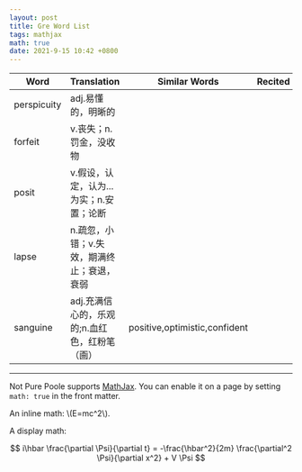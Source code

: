 ```yaml
---
layout: post
title: Gre Word List
tags: mathjax
math: true
date: 2021-9-15 10:42 +0800
---
```

|Word    |    Translation    |   Similar Words   |    Recited    |    Description    |
|--------|---------------------------------|-----------------|----|---------------|
|perspicuity|adj.易懂的，明晰的||||
|forfeit|v.丧失；n.罚金，没收物||||
|posit|v.假设，认定，认为...为实；n.安置；论断||||
|lapse|n.疏忽，小错；v.失效，期满终止；衰退，衰弱||||
|sanguine|adj.充满信心的，乐观的;n.血红色，红粉笔（画）|positive,optimistic,confident|||












------
Not Pure Poole supports [MathJax](https://www.mathjax.org/). You can enable it on a page by setting `math: true` in the front matter.

An inline math: \\\(E=mc^2\\\).

A display math:

$$
i\hbar \frac{\partial \Psi}{\partial t} = -\frac{\hbar^2}{2m}
\frac{\partial^2 \Psi}{\partial x^2} + V \Psi
$$
